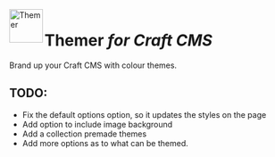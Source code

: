 <img src="http://i.imgur.com/KbA4z85.png" alt="Themer" align="left" height="60" />

# Themer *for Craft CMS*

Brand up your Craft CMS with colour themes.

## TODO:
- Fix the default options option, so it updates the styles on the page
- Add option to include image background
- Add a collection premade themes
- Add more options as to what can be themed.
